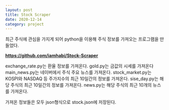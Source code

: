 ```yaml
---
layout: post
title: Stock Scraper
date: 2020-12-14
category: project
---
```


최근 주식에 관심을 가지게 되어 python을 이용해 주식 정보를 가져오는 프로그램을 만들었다.

**<https://github.com/iamhabi/Stock-Scraper>**

exchange_rate.py는 환율 정보를 가져온다.
gold.py는 금값의 시세를 가져온다
main_news.py는 네이버에서 주식 주요 뉴스를 가져온다.
stock_market.py는 KOSPI와 NASDAQ 등 주가지수의 최근 10일간의 정보를 가져온다.
sise_day.py는 해당 주식의 최근 10일간의 정보를 가져온다.
news.py는 해당 주식의 최근 10개의 뉴스를 가져온다.

가져온 정보들은 모두 json형식으로 stock.json에 저장된다.
